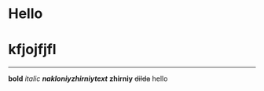 # Hello
# kfjojfjfl 
________

**bold**
*italic*
***nakloniyzhirniytext***
__zhirniy__
~~dilda~~
hello